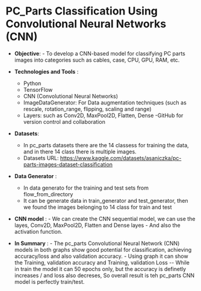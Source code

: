  # **PC_Parts Classification Using Convolutional Neural Networks (CNN)**
-  **Objective**:
                  -   To develop a CNN-based model for classifying PC parts images into categories such as cables, case, CPU, GPU, RAM, etc.
   
  
- **Technologies and Tools** :
     - Python
     - TensorFlow
     - CNN (Convolutional Neural Networks)
     - ImageDataGenerator: For Data augmentation techniques (such as rescale, rotation_range, flipping, scaling and range)
     - Layers: such as Conv2D, MaxPool2D, Flatten, Dense
       -GitHub for version control and collaboration

- **Datasets**:
    - In pc_parts datasets there are the 14 classess for training the data, and in there 14 class there is multiple images.
    - Datasets URL:  https://www.kaggle.com/datasets/asaniczka/pc-parts-images-dataset-classification
 
 - **Data Generator** :
    - In data generato for the training and test sets from flow_from_directory
    - It can be generate data in train_generator and test_generator, then we found the images belonging to 14 class for train and test

- **CNN model** :
         - We can create the CNN sequential model, we can use the layes, Conv2D, MaxPool2D, Flatten and Dense layes
         - And also the activation function.

- **In Summary** :
        - The pc_parts Convolutional Neural Network (CNN) models in both graphs show good potential for classification, achieving accuracy/loss and also validation accuracy.
        -  Using graph it can show the Training, validation accuracy and Training, validation Loss
               --  While in train the model it can 50 epochs only, but the accuracy is definetly increases / and loss also decreses, So overall result is teh pc_parts CNN model is perfectly train/test.
  
